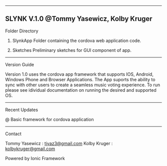 --------------------------------------------------------------
SLYNK V.1.0 
@Tommy Yasewicz, Kolby Kruger
--------------------------------------------------------------

Folder Directory

1) SlynkApp
	Folder containing the cordova web application code.

2) Sketches
	Preliminary sketches for GUI component of app.

--------------------------------------------------------------

Version Guide

Version 1.0 uses the cordova app framework that supports IOS, 
Android, Windows Phone and Browser Applications. The App suports the ability
to sync with other users to create a seamless music voting
experience. To run please see idividual documentation on running 
the desired and supported OS.

--------------------------------------------------------------

Recent Updates

@ Basic framework for cordova application

--------------------------------------------------------------

Contact 

Tommy Yasewicz	 :	tjyaz3@gmail.com
Kolby Kruger	 :  kolbykruger@gmail.com

Powered by Ionic Framework
